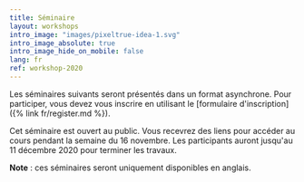 ```yaml
---
title: Séminaire
layout: workshops
intro_image: "images/pixeltrue-idea-1.svg"
intro_image_absolute: true
intro_image_hide_on_mobile: false
lang: fr
ref: workshop-2020
---
```

Les séminaires suivants seront présentés dans un format asynchrone. Pour participer, vous devez vous inscrire en utilisant le [formulaire d'inscription]({% link fr/register.md %}).

Cet séminaire est ouvert au public. Vous recevrez des liens pour accéder au cours pendant la semaine du 16 novembre. Les participants auront jusqu'au 11 décembre 2020 pour terminer les travaux.

**Note** : ces séminaires seront uniquement disponibles en anglais.  
